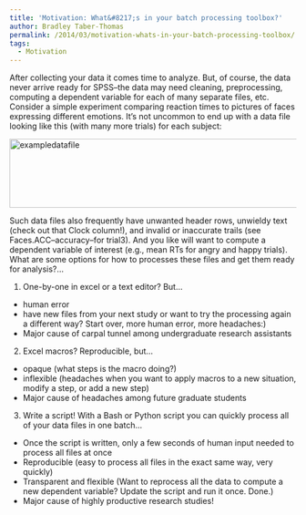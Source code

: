 ```yaml
---
title: 'Motivation: What&#8217;s in your batch processing toolbox?'
author: Bradley Taber-Thomas
permalink: /2014/03/motivation-whats-in-your-batch-processing-toolbox/
tags:
  - Motivation
---
```

After collecting your data it comes time to analyze. But, of course, the data never arrive ready for SPSS&#8211;the data may need cleaning, preprocessing, computing a dependent variable for each of many separate files, etc. Consider a simple experiment comparing reaction times to pictures of faces expressing different emotions. It&#8217;s not uncommon to end up with a data file looking like this (with many more trials) for each subject:

[<img class="alignnone size-full wp-image-6176" alt="exampledatafile" src="http://teaching.software-carpentry.org/wp-content/uploads/2014/02/exampledatafile.png" width="574" height="121" />][1]

Such data files also frequently have unwanted header rows, unwieldy text (check out that Clock column!), and invalid or inaccurate trails (see Faces.ACC&#8211;accuracy&#8211;for trial3). And you like will want to compute a dependent variable of interest (e.g., mean RTs for angry and happy trials). What are some options for how to processes these files and get them ready for analysis?&#8230;

1) One-by-one in excel or a text editor? But&#8230;

*   human error
*   have new files from your next study or want to try the processing again a different way? Start over, more human error, more headaches:)
*   Major cause of carpal tunnel among undergraduate research assistants

2) Excel macros? Reproducible, but&#8230;

*   opaque (what steps is the macro doing?)
*   inflexible (headaches when you want to apply macros to a new situation, modify a step, or add a new step)
*   Major cause of headaches among future graduate students

3) Write a script! With a Bash or Python script you can quickly process all of your data files in one batch&#8230;

*   Once the script is written, only a few seconds of human input needed to process all files at once
*   Reproducible (easy to process all files in the exact same way, very quickly)
*   Transparent and flexible (Want to reprocess all the data to compute a new dependent variable? Update the script and run it once. Done.)
*   Major cause of highly productive research studies!

 [1]: http://teaching.software-carpentry.org/wp-content/uploads/2014/02/exampledatafile.png
